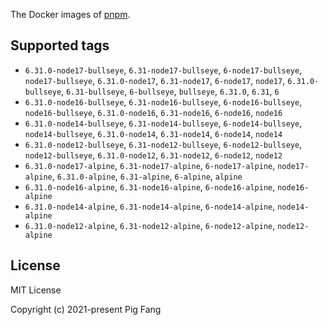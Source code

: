 The Docker images of [pnpm](https://pnpm.io).

## Supported tags

- `6.31.0-node17-bullseye`, `6.31-node17-bullseye`, `6-node17-bullseye`, `node17-bullseye`, `6.31.0-node17`, `6.31-node17`, `6-node17`, `node17`, `6.31.0-bullseye`, `6.31-bullseye`, `6-bullseye`, `bullseye`, `6.31.0`, `6.31`, `6`
- `6.31.0-node16-bullseye`, `6.31-node16-bullseye`, `6-node16-bullseye`, `node16-bullseye`, `6.31.0-node16`, `6.31-node16`, `6-node16`, `node16`
- `6.31.0-node14-bullseye`, `6.31-node14-bullseye`, `6-node14-bullseye`, `node14-bullseye`, `6.31.0-node14`, `6.31-node14`, `6-node14`, `node14`
- `6.31.0-node12-bullseye`, `6.31-node12-bullseye`, `6-node12-bullseye`, `node12-bullseye`, `6.31.0-node12`, `6.31-node12`, `6-node12`, `node12`
- `6.31.0-node17-alpine`, `6.31-node17-alpine`, `6-node17-alpine`, `node17-alpine`, `6.31.0-alpine`, `6.31-alpine`, `6-alpine`, `alpine`
- `6.31.0-node16-alpine`, `6.31-node16-alpine`, `6-node16-alpine`, `node16-alpine`
- `6.31.0-node14-alpine`, `6.31-node14-alpine`, `6-node14-alpine`, `node14-alpine`
- `6.31.0-node12-alpine`, `6.31-node12-alpine`, `6-node12-alpine`, `node12-alpine`

## License

MIT License

Copyright (c) 2021-present Pig Fang
